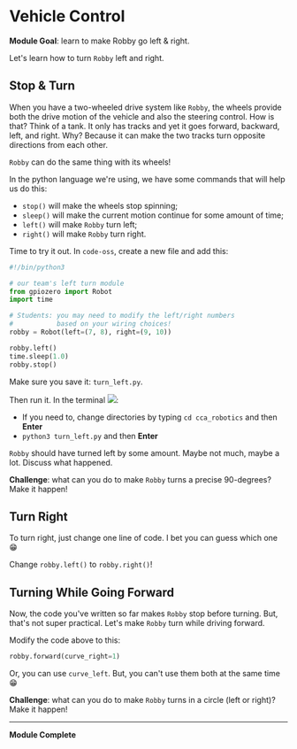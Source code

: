 # Vehicle Control

**Module Goal**: learn to make Robby go left & right.

Let's learn how to turn `Robby` left and right.

## Stop & Turn

When you have a two-wheeled drive system like `Robby`, the wheels provide both the drive motion of the vehicle and also the steering control. How is that? Think of a tank. It only has tracks and yet it goes forward, backward, left, and right. Why? Because it can make the two tracks turn opposite directions from each other. 

`Robby` can do the same thing with its wheels!

In the python language we're using, we have some commands that will help us do this:
* `stop()` will make the wheels stop spinning;
* `sleep()` will make the current motion continue for some amount of time;
* `left()` will make `Robby` turn left;
* `right()` will make `Robby` turn right.

Time to try it out. In `code-oss`, create a new file and add this:

```python
#!/bin/python3

# our team's left turn module
from gpiozero import Robot
import time

# Students: you may need to modify the left/right numbers
#           based on your wiring choices!
robby = Robot(left=(7, 8), right=(9, 10))

robby.left()
time.sleep(1.0)
robby.stop()
```

Make sure you save it: `turn_left.py`.

Then run it. In the terminal ![](./pics/terminal_icon_small.jpg):

* If you need to, change directories by typing `cd cca_robotics` and then **Enter**
* `python3 turn_left.py` and then **Enter**

`Robby` should have turned left by some amount. Maybe not much, maybe a lot. Discuss what happened.

**Challenge**: what can you do to make `Robby` turns a precise 90-degrees? Make it happen!

## Turn Right

To turn right, just change one line of code. I bet you can guess which one :grin:

Change `robby.left()` to `robby.right()`!

## Turning While Going Forward

Now, the code you've written so far makes `Robby` stop before turning. But, that's not super practical. Let's make `Robby` turn while driving forward.

Modify the code above to this:

```python
robby.forward(curve_right=1)
```

Or, you can use `curve_left`. But, you can't use them both at the same time :grin:

**Challenge**: what can you do to make `Robby` turns in a circle (left or right)? Make it happen!

---

**Module Complete**
